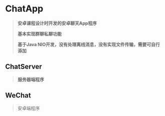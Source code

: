# ChatApp

> **安卓课程设计时开发的安卓聊天App程序**
>
> **基本实现群聊私聊功能**
>
> **基于Java NIO开发，没有处理离线消息，没有实现文件传输，需要可自行添加**



## ChatServer

> **服务器端程序**



## WeChat

> 安卓端程序
